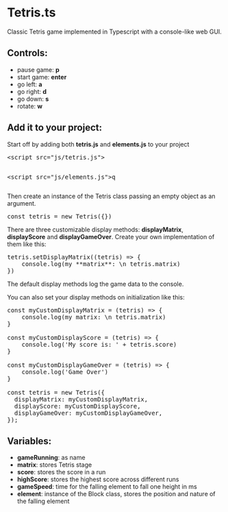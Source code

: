 # Tetris.ts

Classic Tetris game implemented in Typescript with a console-like web GUI. <br>

## Controls: <br>
* pause game: **p**<br>
* start game: **enter**<br>
* go left: **a**<br>
* go right: **d**<br>
* go down: **s**<br>
* rotate: **w**<br>

## Add it to your project: <br>
Start off by adding both **tetris.js** and **elements.js** to your project<br>

<pre><<span>script src="js/tetris.js"></script>
<<span>script src="js/elements.js"></script>q</pre>

Then create an instance of the Tetris class passing an empty object as an argument.</br>

<pre>const tetris = new Tetris({})</pre>

There are three customizable display methods: **displayMatrix**, **displayScore** and **displayGameOver**. Create your own implementation of them like this:</br>

<pre>tetris.setDisplayMatrix((tetris) => {
    console.log(my **matrix**: \n tetris.matrix)
})</pre>

The default display methods log the game data to the console.</br>

You can also set your display methods on initialization like this: </br>

<pre>
const myCustomDisplayMatrix = (tetris) => {
    console.log(my matrix: \n tetris.matrix)
}

const myCustomDisplayScore = (tetris) => {
    console.log('My score is: ' + tetris.score)
}

const myCustomDisplayGameOver = (tetris) => {
    console.log('Game Over')
}

const tetris = new Tetris({
  displayMatrix: myCustomDisplayMatrix,
  displayScore: myCustomDisplayScore,
  displayGameOver: myCustomDisplayGameOver,
});
</pre>

## Variables:

* **gameRunning**: as name
*  **matrix**: stores Tetris stage
*  **score**: stores the score in a run
*  **highScore**: stores the highest score across different runs
*  **gameSpeed**: time for the falling element to fall one height in ms 
*  **element**: instance of the Block class, stores the position and nature of the falling element
